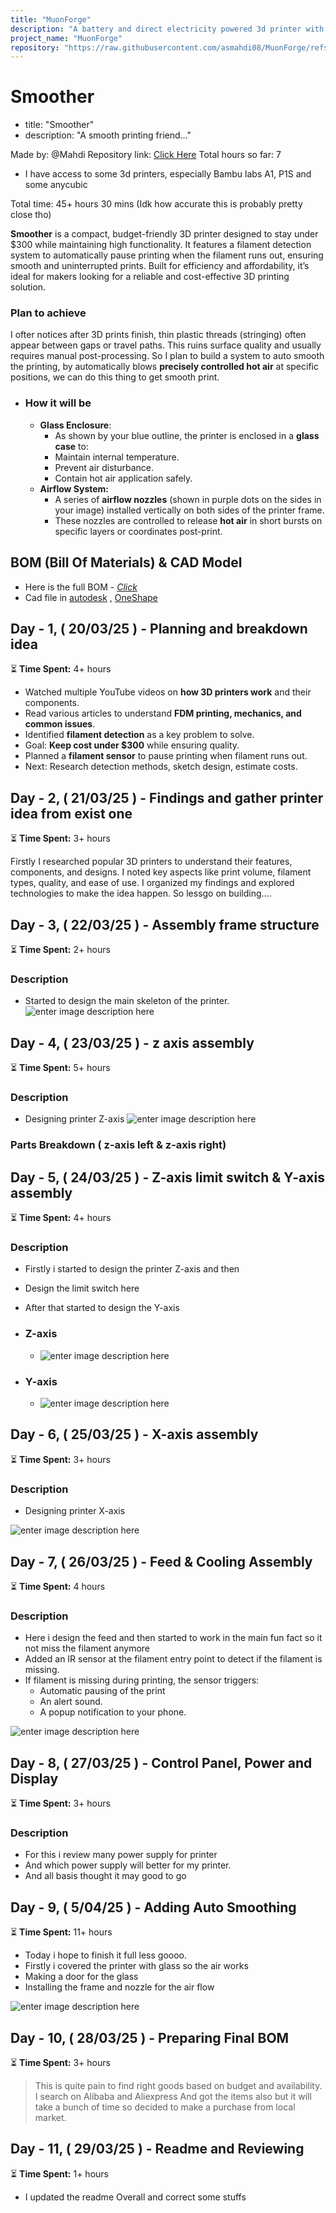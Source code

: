 ```yaml
---
title: "MuonForge"
description: "A battery and direct electricity powered 3d printer with rechargeability"
project_name: "MuonForge"
repository: "https://raw.githubusercontent.com/asmahdi08/MuonForge/refs/heads/main/JOURNAL.md"
---
```


# Smoother
* title: "Smoother"
* description: "A smooth printing friend..."

Made by: @Mahdi
Repository link: [Click Here](https://github.com/asmahdi08/MuonForge/)
Total hours so far: 7

- I have access to some 3d printers, especially Bambu labs A1, P1S and some anycubic

Total time: 45+ hours 30 mins (Idk how accurate this is probably pretty close tho)

**Smoother** is a compact, budget-friendly 3D printer designed to stay under $300 while maintaining high functionality. It features a filament detection system to automatically pause printing when the filament runs out, ensuring smooth and uninterrupted prints. Built for efficiency and affordability, it’s ideal for makers looking for a reliable and cost-effective 3D printing solution.

### **Plan to achieve**
I ofter notices after 3D prints finish, thin plastic threads (stringing) often appear between gaps or travel paths. This ruins surface quality and usually requires manual post-processing. So I plan to build a system to auto smooth the printing, by automatically blows **precisely controlled hot air** at specific positions, we can do this thing to get smooth print.

 - ### **How it will be**
	 - **Glass Enclosure**:
		 - As shown by your blue outline, the printer is enclosed in a **glass case** to:
		-   Maintain internal temperature.
	    -   Prevent air disturbance.
	    -   Contain hot air application safely.
    - **Airflow System:**
		-   A series of **airflow nozzles** (shown in purple dots on the sides in your image) installed vertically on both sides of the printer frame.
	    -   These nozzles are controlled to release **hot air** in short bursts on specific layers or coordinates post-print.


## BOM (Bill Of Materials) & CAD Model

- Here is the full BOM - [*Click*](https://docs.google.com/spreadsheets/d/14x0yJbEj5C0rEIQlVVuA8SjHctHjPKWwfSs_GVw-i9w/edit?usp=sharing)
- Cad file in [autodesk](https://autode.sk/42gcF8B) , [OneShape](https://cad.onshape.com/documents/3349b807a03fe84f4fc0f3cb/w/b2111816dbf8ea3aa4b7eab1/e/ff7fe39f09c31c14beff4fb1?renderMode=0&uiState=67faccc9e9a02b4af7a81ac3)

## **Day - 1, ( 20/03/25 ) - Planning and breakdown idea**  

⏳ **Time Spent:** 4+ hours  

- Watched multiple YouTube videos on **how 3D printers work** and their components.  
- Read various articles to understand **FDM printing, mechanics, and common issues**.  
- Identified **filament detection** as a key problem to solve.  
- Goal: **Keep cost under $300** while ensuring quality.  
- Planned a **filament sensor** to pause printing when filament runs out.  
- Next: Research detection methods, sketch design, estimate costs.  


## **Day - 2, ( 21/03/25 ) - Findings and gather printer idea from exist one**  
⏳ **Time Spent:** 3+ hours  

Firstly I researched popular 3D printers to understand their features, components, and designs. I noted key aspects like print volume, filament types, quality, and ease of use. I organized my findings and explored technologies to make the idea happen. So lessgo on building....

## **Day - 3, ( 22/03/25 ) - Assembly frame structure**  
⏳ **Time Spent:** 2+ hours  

### Description
- Started to design the main skeleton of the printer. 
![enter image description here](https://hc-cdn.hel1.your-objectstorage.com/s/v3/ed0409a60188f5c5da7db810c223653faa43ac3f_printer_frame.jpg)





## **Day - 4, ( 23/03/25 ) - z axis assembly**  
⏳ **Time Spent:** 5+ hours  


### Description
- Designing printer Z-axis
![enter image description here](https://hc-cdn.hel1.your-objectstorage.com/s/v3/2666a5ebe5ff6f97031fc5bb7d67c1a0d3b6fb24_z-axis_assembly_l.jpg)


### Parts Breakdown ( z-axis left & z-axis right)


## **Day - 5, ( 24/03/25 ) - Z-axis limit switch & Y-axis assembly**  
⏳ **Time Spent:** 4+ hours  


### Description
- Firstly i started to design the printer Z-axis and then 
- Design the limit switch here
- After that started to design the Y-axis


- ### Z-axis
	- ![enter image description here](https://hc-cdn.hel1.your-objectstorage.com/s/v3/b83a77605363e3044e9f8b88a18ef1a08bf04c22_z-axis_limit_switch.jpg)
- ### Y-axis
	- ![enter image description here](https://hc-cdn.hel1.your-objectstorage.com/s/v3/58ca338517873cd2f39789f5a2744ebedb5a2786_y-axis_assembly.jpg)



## **Day - 6, ( 25/03/25 ) - X-axis assembly**  
⏳ **Time Spent:** 3+ hours  

### Description
- Designing printer X-axis 


![enter image description here](https://hc-cdn.hel1.your-objectstorage.com/s/v3/13194345b20d75f0a4a0257f49f91c0568a2a118_x-axis_assembly.jpg)


## **Day - 7, ( 26/03/25 ) - Feed & Cooling Assembly**  
⏳ **Time Spent:** 4 hours  

### Description
- Here i design the feed and then started to work in the main fun fact so it not miss the filament anymore
-   Added an IR sensor at the filament entry point to detect if the filament is missing.
-   If filament is missing during printing, the sensor triggers:
    -   Automatic pausing of the print
    -   An alert sound.
    -   A popup notification to your phone.


![enter image description here](https://hc-cdn.hel1.your-objectstorage.com/s/v3/03bef370048e771e5356670db30a400fc2fbd176_whatsapp_image_2025-03-31_at_4.28.09_pm.jpeg)



## **Day - 8, ( 27/03/25 ) - Control Panel, Power and Display**  
⏳ **Time Spent:** 3+ hours  



### Description
- For this i review many power supply for printer
- And which power supply will better for my printer. 
- And all basis thought it may good to go


## **Day - 9, ( 5/04/25 ) - Adding Auto Smoothing**  
⏳ **Time Spent:** 11+ hours  
- Today i hope to finish it full less goooo.
- Firstly i covered the printer with glass so the air works
- Making a door for the glass 
- Installing the frame and nozzle for the air flow

![enter image description here](https://files.edgestore.dev/iz2sept3369gmc0f/publicFiles/_public/d9443607-f6a6-46f3-8584-bd05eae0a13f.jpg)

## **Day - 10, ( 28/03/25 ) - Preparing Final BOM**  
⏳ **Time Spent:** 3+ hours  
> This is quite pain to find right goods based on budget and availability.
> I search on Alibaba and Aliexpress
> And got the items also but it will take a bunch of time so decided to make a purchase from local market. 


## **Day - 11, ( 29/03/25 ) - Readme and Reviewing**  
⏳ **Time Spent:** 1+ hours  
- I updated the readme Overall and correct some stuffs   
